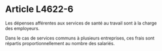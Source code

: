 # Article L4622-6

Les dépenses afférentes aux services de santé au travail sont à la charge des employeurs.

Dans le cas de services communs à plusieurs entreprises, ces frais sont répartis proportionnellement au nombre des salariés.